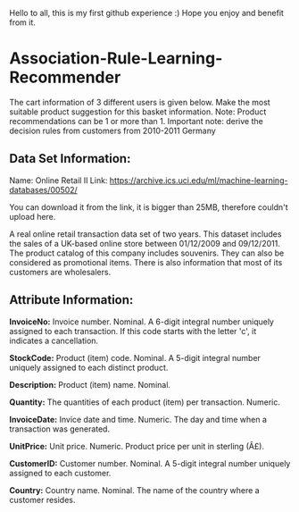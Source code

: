 Hello to all, this is my first github experience :) Hope you enjoy and benefit from it.

# Association-Rule-Learning-Recommender



The cart information of 3 different users is given below. 
Make the most suitable product suggestion for this basket information. 
Note: Product recommendations can be 1 or more than 1. 
Important note: derive the decision rules from customers from 2010-2011 Germany

## Data Set Information:
Name: Online Retail II
Link: https://archive.ics.uci.edu/ml/machine-learning-databases/00502/ 

You can download it from the link, it is bigger than 25MB, therefore couldn't upload here.

A real online retail transaction data set of two years.
This dataset includes the sales of a UK-based online store between 01/12/2009 and 09/12/2011.
The product catalog of this company includes souvenirs. They can also be considered as promotional items.
There is also information that most of its customers are wholesalers.



## Attribute Information:
**InvoiceNo:** Invoice number. Nominal. A 6-digit integral number uniquely assigned to each transaction. If this code starts with the letter 'c', it indicates a cancellation.

**StockCode:** Product (item) code. Nominal. A 5-digit integral number uniquely assigned to each distinct product.

**Description:** Product (item) name. Nominal.

**Quantity:** The quantities of each product (item) per transaction. Numeric.

**InvoiceDate:** Invice date and time. Numeric. The day and time when a transaction was generated.

**UnitPrice:** Unit price. Numeric. Product price per unit in sterling (Â£).

**CustomerID:** Customer number. Nominal. A 5-digit integral number uniquely assigned to each customer.

**Country:** Country name. Nominal. The name of the country where a customer resides.
